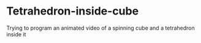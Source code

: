 # Tetrahedron-inside-cube
Trying to program an animated video of a spinning cube and a tetrahedron inside it
